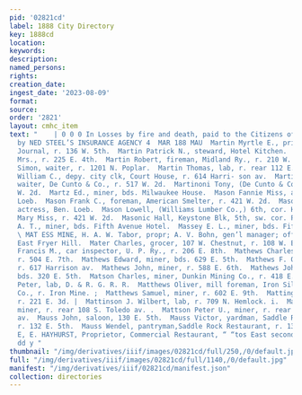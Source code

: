 ```yaml
---
pid: '02821cd'
label: 1888 City Directory
key: 1888cd
location: 
keywords: 
description: 
named_persons: 
rights: 
creation_date: 
ingest_date: '2023-08-09'
format: 
source: 
order: '2821'
layout: cmhc_item
text: "    | 0 0 0 In Losses by fire and death, paid to the Citizens of 5 ) Leadville
  by NED STEEL’S INSURANCE AGENCY 4  MAR 188 MAU  Martin Myrtle E., printer, Leadville
  Journal, r. 136 W. 5th.  Martin Patrick N., steward, Hotel Kitchen.  Martin P. M.
  Mrs., r. 225 E. 4th.  Martin Robert, fireman, Midland Ry., r. 210 W. 4th.  Martin
  Simon, waiter, r. 1201 N. Poplar.  Martin Thomas, lab, r. rear 112 E. 4th.  Martin
  William C., depy. city clk, Court House, r. 614 Harri- son av.  Martinelli James,
  waiter, De Cunto & Co., r. 517 W. 2d.  Martinoni Tony, (De Cunto & Co.,) r. 106
  W. 2d.  Martz Ed., miner, bds. Milwaukee House.  Mason Fannie Miss, actress, Ben.
  Loeb.  Mason Frank C., foreman, American Smelter, r. 421 W. 2d.  Mason Lillie Miss,
  actress, Ben. Loeb.  Mason Lowell, (Williams Lumber Co.,) 6th, cor. Hemlock.  Mason
  Mary Miss, r. 421 W. 2d.  Masonic Hall, Keystone Blk, 5th, sw. cor. Poplar.  Massey
  A. T., miner, bds. Fifth Avenue Hotel.  Massey E. L., miner, bds. Fifth Avenue Hotel.
  \ MAT ESS MINE, H. A. W. Tabor, propr; A. V. Bohn, gen’l manager; office and mine,
  East Fryer Hill.  Mater Charles, grocer, 107 W. Chestnut, r. 108 W. Elm.  Mather
  Francis M., car inspector, U. P. Ry., r. 206 E. 8th.  Mathews Charles H., miner,
  r. 504 E. 7th.  Mathews Edward, miner, bds. 629 E. 5th.  Mathews F. O., physician,
  r. 617 Harrison av.  Mathews John, miner, r. 588 E. 6th.  Mathews John C., miner,
  bds. 320 E. 5th.  Matson Charles, miner, Dunkin Mining Co., r. 418 E. 3d.  Matson
  Peter, lab, D. & R. G. R. R.  Matthews Oliver, mill foreman, Iron Silver Mining
  Co., r. Iron Mine. ;  Matthews Samuel, miner, r. 602 E. 9th.  Mattingly Michael,
  r. 221 E. 3d. |  Mattinson J. Wilbert, lab, r. 709 N. Hemlock. i.  Mattson Isaac,
  miner, r. rear 108 S. Toledo av. .  Mattson Peter U., miner, r. rear 108 S. Toledo
  av.  Mauss John, saloon, 130 E. 5th.  Mauss Victor, yardman, Saddle Rock Restaurant,
  r. 132 E. 5th.  Mauss Wendel, pantryman,Saddle Rock Restaurant, r. 132 E. 5th  1
  E, E. HAYHURST, Proprietor, Commercial Restaurant, “ “tos East second Street.”        i
  dd y "
thumbnail: "/img/derivatives/iiif/images/02821cd/full/250,/0/default.jpg"
full: "/img/derivatives/iiif/images/02821cd/full/1140,/0/default.jpg"
manifest: "/img/derivatives/iiif/02821cd/manifest.json"
collection: directories
---
```

